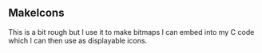 MakeIcons
--

This is a bit rough but I use it to make bitmaps I can embed into my C code which I can then use as displayable icons.


